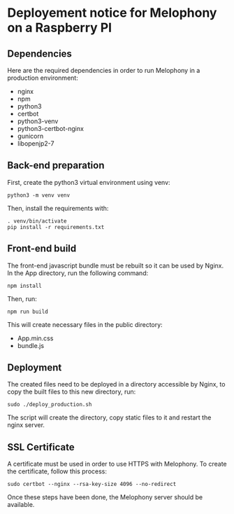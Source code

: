 
# Deployement notice for Melophony on a Raspberry PI

## Dependencies

Here are the required dependencies in order to run Melophony in a production environment:

* nginx
* npm
* python3
* certbot
* python3-venv
* python3-certbot-nginx
* gunicorn
* libopenjp2-7

## Back-end preparation

First, create the python3 virtual environment using venv:

```
python3 -m venv venv
```

Then, install the requirements with:

```
. venv/bin/activate
pip install -r requirements.txt
```


## Front-end build

The front-end javascript bundle must be rebuilt so it can be used by Nginx.
In the App directory, run the following command:

```npm install```

Then, run:

```
npm run build
```

This will create necessary files in the public directory:

* App.min.css
* bundle.js

## Deployment

The created files need to be deployed in a directory accessible by Nginx, to copy the built files to this new directory, run:

```
sudo ./deploy_production.sh
```

The script will create the directory, copy static files to it and restart the nginx server.

## SSL Certificate

A certificate must be used in order to use HTTPS with Melophony. To create the certificate, follow this process:

```
sudo certbot --nginx --rsa-key-size 4096 --no-redirect
```

Once these steps have been done, the Melophony server should be available.